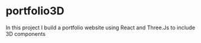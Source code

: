 ﻿# portfolio3D
In this project I build a portfolio website using React and Three.Js to include 3D components 
